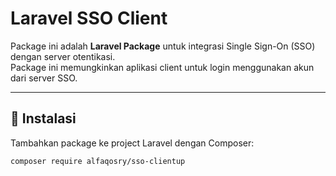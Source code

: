 # Laravel SSO Client

Package ini adalah **Laravel Package** untuk integrasi Single Sign-On (SSO) dengan server otentikasi.  
Package ini memungkinkan aplikasi client untuk login menggunakan akun dari server SSO.

---

## 🚀 Instalasi

Tambahkan package ke project Laravel dengan Composer:

```bash
composer require alfaqosry/sso-clientup
